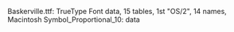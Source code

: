 Baskerville.ttf: TrueType Font data, 15 tables, 1st "OS/2", 14 names, Macintosh
Symbol_Proportional_10: data
